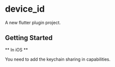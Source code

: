 # device_id

A new flutter plugin project.

## Getting Started

** In iOS **

You need to add the keychain sharing in capabilities. 

